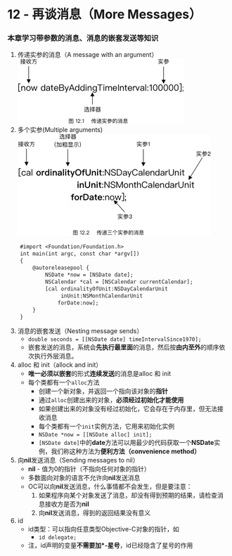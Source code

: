 # 12 - 再谈消息（More Messages）
### 本章学习带参数的消息、消息的嵌套发送等知识
1. 传递实参的消息（A message with an argument）  
![image](https://github.com/muyanbiao/Objective-C/blob/master/chapter12/Resources/more_message1.png)
2. 多个实参(Multiple arguments)  
![image](https://github.com/muyanbiao/Objective-C/blob/master/chapter12/Resources/more_message2.png)  
```
	#import <Foundation/Foundation.h>
	int main(int argc, const char *argv[])
	{
		@autoreleasepool {
			NSDate *now = [NSDate date];
			NSCalendar *cal = [NSCalendar currentCalendar];
			[cal ordinalityOfUnit:NSDayCalendarUnit
			     inUnit:NSMonthCalendarUnit
			    forDate:now];
		}
	}
```  
3. 消息的嵌套发送（Nesting message sends）  
	* `double seconds = [[NSDate date] timeIntervalSince1970];`
	* 嵌套发送的消息，系统会**先执行最里面**的消息，然后按**由内至外**的顺序依次执行外层消息。
4. alloc 和 init（allock and init）
	* **唯一必须以嵌套**的形式**连续发送**的消息是alloc 和 init
	* 每个类都有一个`alloc`方法
		* 创建一个新对象，并返回一个指向该对象的**指针**
		* 通过`alloc`创建出来的对象，**必须经过初始化才能使用**
		* 如果创建出来的对象没有经过初始化，它会存在于内存里，但无法接收消息
		* 每个类都有一个`init`实例方法，它用来初始化实例
		* `NSDate *now = [[NSDate alloc] init];`
		* `[NSDate date]`中的**date**方法可以用最少的代码获取一个**NSDate**实例，我们称这种方法为**便利方法（convenience method）**
5. 向**nil**发送消息（Sending messages to nil）
	* **nil** - 值为0的指针（不指向任何对象的指针）
	* 多数面向对象的语言不允许向**nil**发送消息
	* OC可以向**nil**发送消息，什么事情都不会发生，但是要注意：
		1. 如果程序向某个对象发送了消息，却没有得到预期的结果，请检查消息接收方是否为**nil**
		2. 向**nil**发送消息，得到的返回结果没有意义
6. id
	* id类型：可以指向任意类型Objective-C对象的指针，如
		* `id delegate;`
	* 注，id声明的变量**不需要加*-星号**，id已经隐含了星号的作用
